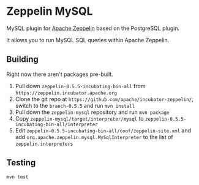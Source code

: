 # Zeppelin MySQL

MySQL plugin for [Apache Zeppelin](https://zeppelin.incubator.apache.org) based on the PostgreSQL plugin.

It allows you to run MySQL SQL queries within Apache Zeppelin.

## Building

Right now there aren't packages pre-built.

1. Pull down `zeppelin-0.5.5-incubating-bin-all` from `https://zeppelin.incubator.apache.org`
2. Clone the git repo at `https://github.com/apache/incubator-zeppelin/`, switch to the `branch-0.5.5` and run `mvn install`
3. Pull down the `zeppelin-mysql` repository and run `mvn package`
4. Copy `zeppelin-mysql/target/interpreter/mysql` to `zeppelin-0.5.5-incubating-bin-all/interpreter`
5. Edit `zeppelin-0.5.5-incubating-bin-all/conf/zeppelin-site.xml` and add `org.apache.zeppelin.mysql.MySqlInterpreter` to the list of `zeppelin.interpreters`

## Testing

`mvn test`


